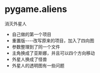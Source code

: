 # pygame.aliens
消灭外星人

+ 自己做的第一个项目
+ 重置版----改写原来的项目，加入了四向图
+ 参数整理到了同一个文件
+ 主角换成了亚斯娜，并且可以四个方向移动
+ 外星人换成了怪兽
+ 外星人的透明图有一些问题

